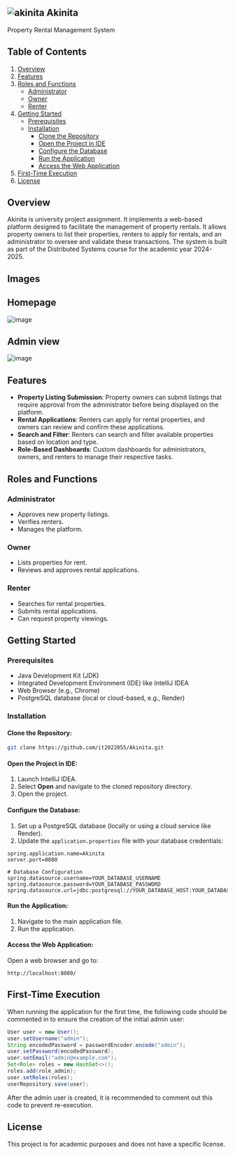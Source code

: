 ## ![akinita](https://github.com/user-attachments/assets/172f5c28-119b-4cc1-be43-34318618c07b) Akinita 
Property Rental Management System

## Table of Contents
1. [Overview](#overview)
2. [Features](#features)
3. [Roles and Functions](#roles-and-functions)
   - [Administrator](#administrator)
   - [Owner](#owner)
   - [Renter](#renter)
4. [Getting Started](#getting-started)
   - [Prerequisites](#prerequisites)
   - [Installation](#installation)
     - [Clone the Repository](#clone-the-repository)
     - [Open the Project in IDE](#open-the-project-in-ide)
     - [Configure the Database](#configure-the-database)
     - [Run the Application](#run-the-application)
     - [Access the Web Application](#access-the-web-application)
5. [First-Time Execution](#first-time-execution)
6. [License](#license)

## Overview
Akinita is university project assignment. It implements a web-based platform designed to facilitate the management of property rentals. It allows property owners to list their properties, renters to apply for rentals, and an administrator to oversee and validate these transactions. The system is built as part of the Distributed Systems course for the academic year 2024-2025.

## Images 
   ## Homepage
   ![image](https://github.com/user-attachments/assets/f1e4bd81-cc79-4fc0-bad9-10a449185879)
   
   ## Admin view
   ![image](https://github.com/user-attachments/assets/683dd013-ca6b-4d9d-8d1f-98f5b2cebbc8)

## Features
- **Property Listing Submission**: Property owners can submit listings that require approval from the administrator before being displayed on the platform.
- **Rental Applications**: Renters can apply for rental properties, and owners can review and confirm these applications.
- **Search and Filter**: Renters can search and filter available properties based on location and type.
- **Role-Based Dashboards**: Custom dashboards for administrators, owners, and renters to manage their respective tasks.

## Roles and Functions
### Administrator
- Approves new property listings.
- Verifies renters.
- Manages the platform.

### Owner
- Lists properties for rent.
- Reviews and approves rental applications.

### Renter
- Searches for rental properties.
- Submits rental applications.
- Can request property viewings.

## Getting Started
### Prerequisites
- Java Development Kit (JDK)
- Integrated Development Environment (IDE) like IntelliJ IDEA
- Web Browser (e.g., Chrome)
- PostgreSQL database (local or cloud-based, e.g., Render)

### Installation
#### Clone the Repository:
```bash
git clone https://github.com/it2022055/Akinita.git
```

#### Open the Project in IDE:
1. Launch IntelliJ IDEA.
2. Select **Open** and navigate to the cloned repository directory.
3. Open the project.


#### Configure the Database:
1. Set up a PostgreSQL database (locally or using a cloud service like Render).
2. Update the `application.properties` file with your database credentials:

```properties
spring.application.name=Akinita
server.port=8080

# Database Configuration
spring.datasource.username=YOUR_DATABASE_USERNAME
spring.datasource.password=YOUR_DATABASE_PASSWORD
spring.datasource.url=jdbc:postgresql://YOUR_DATABASE_HOST:YOUR_DATABASE_PORT/YOUR_DATABASE_NAME
```

#### Run the Application:
1. Navigate to the main application file.
2. Run the application.

#### Access the Web Application:
Open a web browser and go to:
```
http://localhost:8080/
```

## First-Time Execution
When running the application for the first time, the following code should be commented in to ensure the creation of the initial admin user:

```java
User user = new User();
user.setUsername("admin");
String encodedPassword = passwordEncoder.encode("admin");
user.setPassword(encodedPassword);
user.setEmail("admin@example.com");
Set<Role> roles = new HashSet<>();
roles.add(role_admin);
user.setRoles(roles);
userRepository.save(user);
```

After the admin user is created, it is recommended to comment out this code to prevent re-execution.

## License
This project is for academic purposes and does not have a specific license.

